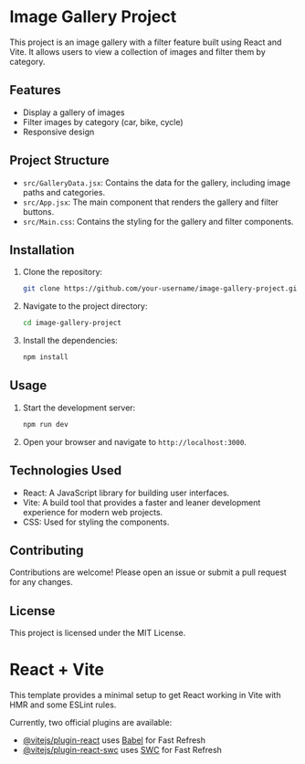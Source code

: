 # Image Gallery Project

This project is an image gallery with a filter feature built using React and Vite. It allows users to view a collection of images and filter them by category.

## Features

- Display a gallery of images
- Filter images by category (car, bike, cycle)
- Responsive design

## Project Structure

- `src/GalleryData.jsx`: Contains the data for the gallery, including image paths and categories.
- `src/App.jsx`: The main component that renders the gallery and filter buttons.
- `src/Main.css`: Contains the styling for the gallery and filter components.

## Installation

1. Clone the repository:
   ```bash
   git clone https://github.com/your-username/image-gallery-project.git
   ```
2. Navigate to the project directory:
   ```bash
   cd image-gallery-project
   ```
3. Install the dependencies:
   ```bash
   npm install
   ```

## Usage

1. Start the development server:
   ```bash
   npm run dev
   ```
2. Open your browser and navigate to `http://localhost:3000`.

## Technologies Used

- React: A JavaScript library for building user interfaces.
- Vite: A build tool that provides a faster and leaner development experience for modern web projects.
- CSS: Used for styling the components.

## Contributing

Contributions are welcome! Please open an issue or submit a pull request for any changes.

## License

This project is licensed under the MIT License.


# React + Vite

This template provides a minimal setup to get React working in Vite with HMR and some ESLint rules.

Currently, two official plugins are available:

- [@vitejs/plugin-react](https://github.com/vitejs/vite-plugin-react/blob/main/packages/plugin-react/README.md) uses [Babel](https://babeljs.io/) for Fast Refresh
- [@vitejs/plugin-react-swc](https://github.com/vitejs/vite-plugin-react-swc) uses [SWC](https://swc.rs/) for Fast Refresh
